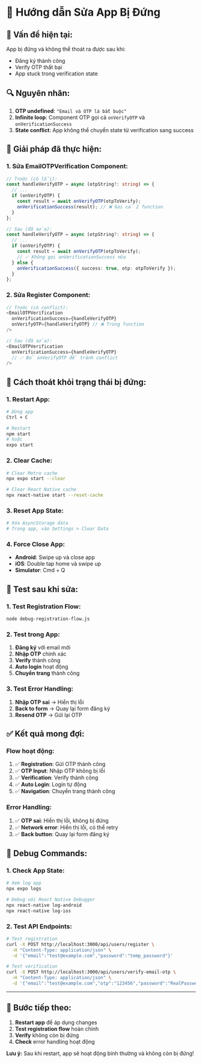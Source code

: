 # 🔧 Hướng dẫn Sửa App Bị Đứng

## 🐛 **Vấn đề hiện tại:**

App bị đứng và không thể thoát ra được sau khi:
- Đăng ký thành công
- Verify OTP thất bại
- App stuck trong verification state

## 🔍 **Nguyên nhân:**

1. **OTP undefined**: `"Email và OTP là bắt buộc"`
2. **Infinite loop**: Component OTP gọi cả `onVerifyOTP` và `onVerificationSuccess`
3. **State conflict**: App không thể chuyển state từ verification sang success

## 🔧 **Giải pháp đã thực hiện:**

### **1. Sửa EmailOTPVerification Component:**

```typescript
// Trước (có lỗi):
const handleVerifyOTP = async (otpString?: string) => {
  // ...
  if (onVerifyOTP) {
    const result = await onVerifyOTP(otpToVerify);
    onVerificationSuccess(result); // ❌ Gọi cả 2 function
  }
};

// Sau (đã sửa):
const handleVerifyOTP = async (otpString?: string) => {
  // ...
  if (onVerifyOTP) {
    const result = await onVerifyOTP(otpToVerify);
    // ✅ Không gọi onVerificationSuccess nữa
  } else {
    onVerificationSuccess({ success: true, otp: otpToVerify });
  }
};
```

### **2. Sửa Register Component:**

```typescript
// Trước (có conflict):
<EmailOTPVerification
  onVerificationSuccess={handleVerifyOTP}
  onVerifyOTP={handleVerifyOTP} // ❌ Trùng function
/>

// Sau (đã sửa):
<EmailOTPVerification
  onVerificationSuccess={handleVerifyOTP}
  // ✅ Bỏ onVerifyOTP để tránh conflict
/>
```

## 🚀 **Cách thoát khỏi trạng thái bị đứng:**

### **1. Restart App:**
```bash
# Dừng app
Ctrl + C

# Restart
npm start
# hoặc
expo start
```

### **2. Clear Cache:**
```bash
# Clear Metro cache
npx expo start --clear

# Clear React Native cache
npx react-native start --reset-cache
```

### **3. Reset App State:**
```bash
# Xóa AsyncStorage data
# Trong app, vào Settings > Clear Data
```

### **4. Force Close App:**
- **Android**: Swipe up và close app
- **iOS**: Double tap home và swipe up
- **Simulator**: Cmd + Q

## 🧪 **Test sau khi sửa:**

### **1. Test Registration Flow:**
```bash
node debug-registration-flow.js
```

### **2. Test trong App:**
1. **Đăng ký** với email mới
2. **Nhập OTP** chính xác
3. **Verify** thành công
4. **Auto login** hoạt động
5. **Chuyển trang** thành công

### **3. Test Error Handling:**
1. **Nhập OTP sai** → Hiển thị lỗi
2. **Back to form** → Quay lại form đăng ký
3. **Resend OTP** → Gửi lại OTP

## ✅ **Kết quả mong đợi:**

### **Flow hoạt động:**
1. ✅ **Registration**: Gửi OTP thành công
2. ✅ **OTP Input**: Nhập OTP không bị lỗi
3. ✅ **Verification**: Verify thành công
4. ✅ **Auto Login**: Login tự động
5. ✅ **Navigation**: Chuyển trang thành công

### **Error Handling:**
1. ✅ **OTP sai**: Hiển thị lỗi, không bị đứng
2. ✅ **Network error**: Hiển thị lỗi, có thể retry
3. ✅ **Back button**: Quay lại form đăng ký

## 🔧 **Debug Commands:**

### **1. Check App State:**
```bash
# Xem log app
npx expo logs

# Debug với React Native Debugger
npx react-native log-android
npx react-native log-ios
```

### **2. Test API Endpoints:**
```bash
# Test registration
curl -X POST http://localhost:3000/api/users/register \
  -H "Content-Type: application/json" \
  -d '{"email":"test@example.com","password":"temp_password"}'

# Test verification
curl -X POST http://localhost:3000/api/users/verify-email-otp \
  -H "Content-Type: application/json" \
  -d '{"email":"test@example.com","otp":"123456","password":"RealPassword123"}'
```

---

## 🎯 **Bước tiếp theo:**

1. **Restart app** để áp dụng changes
2. **Test registration flow** hoàn chỉnh
3. **Verify** không còn bị đứng
4. **Check** error handling hoạt động

**Lưu ý:** Sau khi restart, app sẽ hoạt động bình thường và không còn bị đứng!

